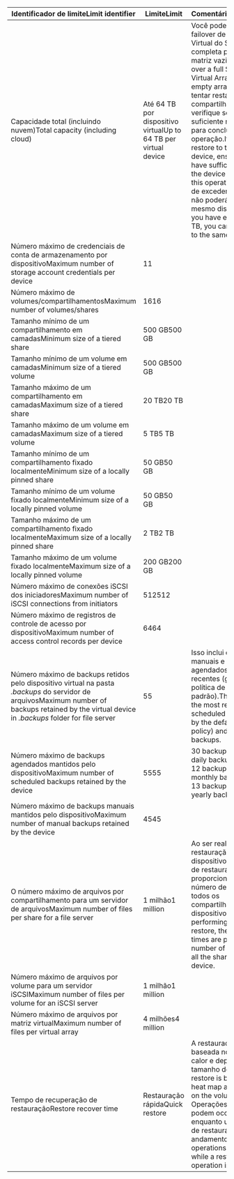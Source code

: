 

| <span data-ttu-id="a3630-101">**Identificador de limite**</span><span class="sxs-lookup"><span data-stu-id="a3630-101">**Limit identifier**</span></span> | <span data-ttu-id="a3630-102">**Limite**</span><span class="sxs-lookup"><span data-stu-id="a3630-102">**Limit**</span></span> | <span data-ttu-id="a3630-103">**Comentários**</span><span class="sxs-lookup"><span data-stu-id="a3630-103">**Comments**</span></span> |
| --- | --- | --- |
| <span data-ttu-id="a3630-104">Capacidade total (incluindo nuvem)</span><span class="sxs-lookup"><span data-stu-id="a3630-104">Total capacity (including cloud)</span></span> |<span data-ttu-id="a3630-105">Até 64 TB por dispositivo virtual</span><span class="sxs-lookup"><span data-stu-id="a3630-105">Up to 64 TB per virtual device</span></span> |<span data-ttu-id="a3630-106">Você pode fazer o failover de uma Matriz Virtual do StorSimple completa para outra matriz vazia.</span><span class="sxs-lookup"><span data-stu-id="a3630-106">You can fail over a full StorSimple Virtual Array to another empty array.</span></span> <span data-ttu-id="a3630-107">Se você tentar restaurar os compartilhamentos, verifique se tem espaço suficiente no dispositivo para concluir a operação.</span><span class="sxs-lookup"><span data-stu-id="a3630-107">If you try to restore to the same device, ensure that you have sufficient space on the device to complete this operation.</span></span> <span data-ttu-id="a3630-108">Depois de exceder 32 TB, você não poderá restaurar no mesmo dispositivo.</span><span class="sxs-lookup"><span data-stu-id="a3630-108">After you have exceeded 32 TB, you cannot restore to the same device.</span></span> |
| <span data-ttu-id="a3630-109">Número máximo de credenciais de conta de armazenamento por dispositivo</span><span class="sxs-lookup"><span data-stu-id="a3630-109">Maximum number of storage account credentials per device</span></span> |<span data-ttu-id="a3630-110">1</span><span class="sxs-lookup"><span data-stu-id="a3630-110">1</span></span> | |
| <span data-ttu-id="a3630-111">Número máximo de volumes/compartilhamentos</span><span class="sxs-lookup"><span data-stu-id="a3630-111">Maximum number of volumes/shares</span></span> |<span data-ttu-id="a3630-112">16</span><span class="sxs-lookup"><span data-stu-id="a3630-112">16</span></span> | |
| <span data-ttu-id="a3630-113">Tamanho mínimo de um compartilhamento em camadas</span><span class="sxs-lookup"><span data-stu-id="a3630-113">Minimum size of a tiered share</span></span> |<span data-ttu-id="a3630-114">500 GB</span><span class="sxs-lookup"><span data-stu-id="a3630-114">500 GB</span></span> | |
| <span data-ttu-id="a3630-115">Tamanho mínimo de um volume em camadas</span><span class="sxs-lookup"><span data-stu-id="a3630-115">Minimum size of a tiered volume</span></span> |<span data-ttu-id="a3630-116">500 GB</span><span class="sxs-lookup"><span data-stu-id="a3630-116">500 GB</span></span> | |
| <span data-ttu-id="a3630-117">Tamanho máximo de um compartilhamento em camadas</span><span class="sxs-lookup"><span data-stu-id="a3630-117">Maximum size of a tiered share</span></span> |<span data-ttu-id="a3630-118">20 TB</span><span class="sxs-lookup"><span data-stu-id="a3630-118">20 TB</span></span> | |
| <span data-ttu-id="a3630-119">Tamanho máximo de um volume em camadas</span><span class="sxs-lookup"><span data-stu-id="a3630-119">Maximum size of a tiered volume</span></span> |<span data-ttu-id="a3630-120">5 TB</span><span class="sxs-lookup"><span data-stu-id="a3630-120">5 TB</span></span> | |
| <span data-ttu-id="a3630-121">Tamanho mínimo de um compartilhamento fixado localmente</span><span class="sxs-lookup"><span data-stu-id="a3630-121">Minimum size of a locally pinned share</span></span> |<span data-ttu-id="a3630-122">50 GB</span><span class="sxs-lookup"><span data-stu-id="a3630-122">50 GB</span></span> | |
| <span data-ttu-id="a3630-123">Tamanho mínimo de um volume fixado localmente</span><span class="sxs-lookup"><span data-stu-id="a3630-123">Minimum size of a locally pinned volume</span></span> |<span data-ttu-id="a3630-124">50 GB</span><span class="sxs-lookup"><span data-stu-id="a3630-124">50 GB</span></span> | |
| <span data-ttu-id="a3630-125">Tamanho máximo de um compartilhamento fixado localmente</span><span class="sxs-lookup"><span data-stu-id="a3630-125">Maximum size of a locally pinned share</span></span> |<span data-ttu-id="a3630-126">2 TB</span><span class="sxs-lookup"><span data-stu-id="a3630-126">2 TB</span></span> | |
| <span data-ttu-id="a3630-127">Tamanho máximo de um volume fixado localmente</span><span class="sxs-lookup"><span data-stu-id="a3630-127">Maximum size of a locally pinned volume</span></span> |<span data-ttu-id="a3630-128">200 GB</span><span class="sxs-lookup"><span data-stu-id="a3630-128">200 GB</span></span> | |
| <span data-ttu-id="a3630-129">Número máximo de conexões iSCSI dos iniciadores</span><span class="sxs-lookup"><span data-stu-id="a3630-129">Maximum number of iSCSI connections from initiators</span></span> |<span data-ttu-id="a3630-130">512</span><span class="sxs-lookup"><span data-stu-id="a3630-130">512</span></span> | |
| <span data-ttu-id="a3630-131">Número máximo de registros de controle de acesso por dispositivo</span><span class="sxs-lookup"><span data-stu-id="a3630-131">Maximum number of access control records per device</span></span> |<span data-ttu-id="a3630-132">64</span><span class="sxs-lookup"><span data-stu-id="a3630-132">64</span></span> | |
| <span data-ttu-id="a3630-133">Número máximo de backups retidos pelo dispositivo virtual na pasta *.backups* do servidor de arquivos</span><span class="sxs-lookup"><span data-stu-id="a3630-133">Maximum number of backups retained by the virtual device in *.backups* folder for file server</span></span> |<span data-ttu-id="a3630-134">5</span><span class="sxs-lookup"><span data-stu-id="a3630-134">5</span></span> |<span data-ttu-id="a3630-135">Isso inclui os backups manuais e os backups agendados mais recentes (gerados pela política de backup padrão).</span><span class="sxs-lookup"><span data-stu-id="a3630-135">This includes the most recent scheduled (generated by the default backup policy) and manual backups.</span></span> |
| <span data-ttu-id="a3630-136">Número máximo de backups agendados mantidos pelo dispositivo</span><span class="sxs-lookup"><span data-stu-id="a3630-136">Maximum number of scheduled backups retained by the device</span></span> |<span data-ttu-id="a3630-137">55</span><span class="sxs-lookup"><span data-stu-id="a3630-137">55</span></span> |<span data-ttu-id="a3630-138">30 backups diários</span><span class="sxs-lookup"><span data-stu-id="a3630-138">30 daily backups</span></span><br><span data-ttu-id="a3630-139">12 backups mensais</span><span class="sxs-lookup"><span data-stu-id="a3630-139">12 monthly backups</span></span><br><span data-ttu-id="a3630-140">13 backups anuais</span><span class="sxs-lookup"><span data-stu-id="a3630-140">13 yearly backups</span></span> |
| <span data-ttu-id="a3630-141">Número máximo de backups manuais mantidos pelo dispositivo</span><span class="sxs-lookup"><span data-stu-id="a3630-141">Maximum number of manual backups retained by the device</span></span> |<span data-ttu-id="a3630-142">45</span><span class="sxs-lookup"><span data-stu-id="a3630-142">45</span></span> | |
| <span data-ttu-id="a3630-143">O número máximo de arquivos por compartilhamento para um servidor de arquivos</span><span class="sxs-lookup"><span data-stu-id="a3630-143">Maximum number of files per share for a file server</span></span> |<span data-ttu-id="a3630-144">1 milhão</span><span class="sxs-lookup"><span data-stu-id="a3630-144">1 million</span></span> |<span data-ttu-id="a3630-145">Ao ser realizada uma restauração de dispositivo, os tempos de restauração são proporcionais ao número de arquivos em todos os compartilhamentos no dispositivo.</span><span class="sxs-lookup"><span data-stu-id="a3630-145">When performing a device restore, the restore times are proportional to number of files across all the shares on the device.</span></span> |
| <span data-ttu-id="a3630-146">Número máximo de arquivos por volume para um servidor iSCSI</span><span class="sxs-lookup"><span data-stu-id="a3630-146">Maximum number of files per volume for an iSCSI server</span></span> |<span data-ttu-id="a3630-147">1 milhão</span><span class="sxs-lookup"><span data-stu-id="a3630-147">1 million</span></span> | |
| <span data-ttu-id="a3630-148">Número máximo de arquivos por matriz virtual</span><span class="sxs-lookup"><span data-stu-id="a3630-148">Maximum number of files per virtual array</span></span> |<span data-ttu-id="a3630-149">4 milhões</span><span class="sxs-lookup"><span data-stu-id="a3630-149">4 million</span></span> | |
| <span data-ttu-id="a3630-150">Tempo de recuperação de restauração</span><span class="sxs-lookup"><span data-stu-id="a3630-150">Restore recover time</span></span> |<span data-ttu-id="a3630-151">Restauração rápida</span><span class="sxs-lookup"><span data-stu-id="a3630-151">Quick restore</span></span> |<span data-ttu-id="a3630-152">A restauração é baseada no mapa de calor e depende do tamanho do volume.</span><span class="sxs-lookup"><span data-stu-id="a3630-152">The restore is based on the heat map and depends on the volume size.</span></span><br><span data-ttu-id="a3630-153">Operações de backup podem ocorrer enquanto uma operação de restauração está em andamento.</span><span class="sxs-lookup"><span data-stu-id="a3630-153">Backup operations can occur while a restore operation is in progress.</span></span> |

